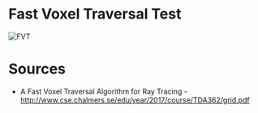 Fast Voxel Traversal Test
=====================

![FVT](https://raw.githubusercontent.com/mattatz/FastVoxelTraversalTest/master/Captures/FVT.png)

# Sources

- A Fast Voxel Traversal Algorithm for Ray Tracing - http://www.cse.chalmers.se/edu/year/2017/course/TDA362/grid.pdf
